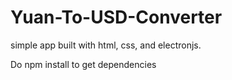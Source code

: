 # Yuan-To-USD-Converter
simple app built with html, css, and electronjs.

Do npm install to get dependencies 